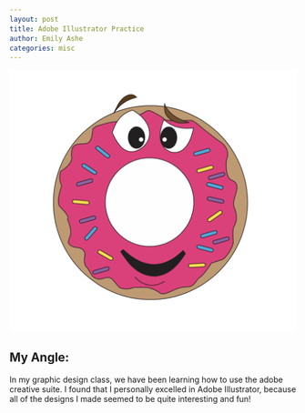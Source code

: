 ```yaml
---
layout: post
title: Adobe Illustrator Practice
author: Emily Ashe
categories: misc
---
```



![Netlify CMS Screenshot](/assets/img/uploads/donut.jpeg)

**My Angle:**
---
In my graphic design class, we have been learning how to use the adobe creative suite. I found that I personally excelled in Adobe Illustrator, because all of the designs I made seemed to be quite interesting and fun! 
